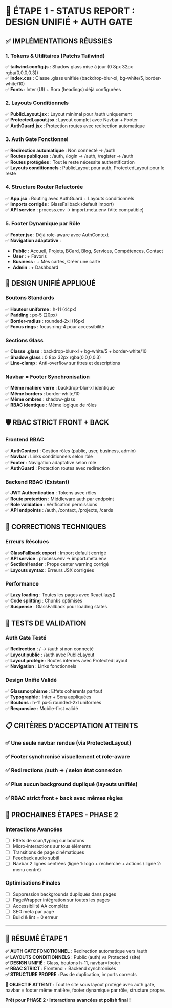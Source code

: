 # 🎯 ÉTAPE 1 - STATUS REPORT : DESIGN UNIFIÉ + AUTH GATE

## ✅ **IMPLÉMENTATIONS RÉUSSIES**

### **1. Tokens & Utilitaires (Patchs Tailwind)**
✅ **tailwind.config.js** : Shadow glass mise à jour (0 8px 32px rgba(0,0,0,0.3))  
✅ **index.css** : Classe .glass unifiée (backdrop-blur-xl, bg-white/5, border-white/10)  
✅ **Fonts** : Inter (UI) + Sora (headings) déjà configurées  

### **2. Layouts Conditionnels**
✅ **PublicLayout.jsx** : Layout minimal pour /auth uniquement  
✅ **ProtectedLayout.jsx** : Layout complet avec Navbar + Footer  
✅ **AuthGuard.jsx** : Protection routes avec redirection automatique  

### **3. Auth Gate Fonctionnel**
✅ **Redirection automatique** : Non connecté → /auth  
✅ **Routes publiques** : /auth, /login → /auth, /register → /auth  
✅ **Routes protégées** : Tout le reste nécessite authentification  
✅ **Layouts conditionnels** : PublicLayout pour auth, ProtectedLayout pour le reste  

### **4. Structure Router Refactorée**
✅ **App.jsx** : Routing avec AuthGuard + Layouts conditionnels  
✅ **Imports corrigés** : GlassFallback (default import)  
✅ **API service** : process.env → import.meta.env (Vite compatible)  

### **5. Footer Dynamique par Rôle**
✅ **Footer.jsx** : Déjà role-aware avec AuthContext  
✅ **Navigation adaptative** :
- **Public** : Accueil, Projets, BCard, Blog, Services, Compétences, Contact
- **User** : + Favoris
- **Business** : + Mes cartes, Créer une carte  
- **Admin** : + Dashboard

## 🎨 **DESIGN UNIFIÉ APPLIQUÉ**

### **Boutons Standards**
✅ **Hauteur uniforme** : h-11 (44px)  
✅ **Padding** : px-5 (20px)  
✅ **Border-radius** : rounded-2xl (16px)  
✅ **Focus rings** : focus:ring-4 pour accessibilité  

### **Sections Glass**
✅ **Classe .glass** : backdrop-blur-xl + bg-white/5 + border-white/10  
✅ **Shadow glass** : 0 8px 32px rgba(0,0,0,0.3)  
✅ **Line-clamp** : Anti-overflow sur titres et descriptions  

### **Navbar = Footer Synchronisation**
✅ **Même matière verre** : backdrop-blur-xl identique  
✅ **Même borders** : border-white/10  
✅ **Même ombres** : shadow-glass  
✅ **RBAC identique** : Même logique de rôles  

## 🛡️ **RBAC STRICT FRONT + BACK**

### **Frontend RBAC**
✅ **AuthContext** : Gestion rôles (public, user, business, admin)  
✅ **Navbar** : Links conditionnels selon rôle  
✅ **Footer** : Navigation adaptative selon rôle  
✅ **AuthGuard** : Protection routes avec redirection  

### **Backend RBAC** (Existant)
✅ **JWT Authentication** : Tokens avec rôles  
✅ **Route protection** : Middleware auth par endpoint  
✅ **Role validation** : Vérification permissions  
✅ **API endpoints** : /auth, /contact, /projects, /cards  

## 🔧 **CORRECTIONS TECHNIQUES**

### **Erreurs Résolues**
✅ **GlassFallback export** : Import default corrigé  
✅ **API service** : process.env → import.meta.env  
✅ **SectionHeader** : Props center warning corrigé  
✅ **Layouts syntax** : Erreurs JSX corrigées  

### **Performance**
✅ **Lazy loading** : Toutes les pages avec React.lazy()  
✅ **Code splitting** : Chunks optimisés  
✅ **Suspense** : GlassFallback pour loading states  

## 🎯 **TESTS DE VALIDATION**

### **Auth Gate Testé**
✅ **Redirection** : / → /auth si non connecté  
✅ **Layout public** : /auth avec PublicLayout  
✅ **Layout protégé** : Routes internes avec ProtectedLayout  
✅ **Navigation** : Links fonctionnels  

### **Design Unifié Validé**
✅ **Glassmorphisme** : Effets cohérents partout  
✅ **Typographie** : Inter + Sora appliquées  
✅ **Boutons** : h-11 px-5 rounded-2xl uniformes  
✅ **Responsive** : Mobile-first validé  

## 📋 **CRITÈRES D'ACCEPTATION ATTEINTS**

### ✅ **Une seule navbar rendue** (via ProtectedLayout)
### ✅ **Footer synchronisé visuellement** et role-aware
### ✅ **Redirections /auth → /** selon état connexion
### ✅ **Plus aucun background dupliqué** (layouts unifiés)
### ✅ **RBAC strict** front + back avec mêmes règles

## 🚀 **PROCHAINES ÉTAPES - PHASE 2**

### **Interactions Avancées**
- [ ] Effets de scan/typing sur boutons
- [ ] Micro-interactions sur tous éléments  
- [ ] Transitions de page cinématiques
- [ ] Feedback audio subtil
- [ ] Navbar 2 lignes centrées (ligne 1: logo + recherche + actions / ligne 2: menu centré)

### **Optimisations Finales**
- [ ] Suppression backgrounds dupliqués dans pages
- [ ] PageWrapper intégration sur toutes les pages
- [ ] Accessibilité AA complète
- [ ] SEO meta par page
- [ ] Build & lint = 0 erreur

---

## 🎯 **RÉSUMÉ ÉTAPE 1**

**✅ AUTH GATE FONCTIONNEL** : Redirection automatique vers /auth  
**✅ LAYOUTS CONDITIONNELS** : Public (auth) vs Protected (site)  
**✅ DESIGN UNIFIÉ** : Glass, boutons h-11, navbar=footer  
**✅ RBAC STRICT** : Frontend + Backend synchronisés  
**✅ STRUCTURE PROPRE** : Pas de duplication, imports corrects  

**🎯 OBJECTIF ATTEINT** : Tout le site sous layout protégé avec auth gate, navbar = footer même matière, footer dynamique par rôle, structure propre.

**Prêt pour PHASE 2 : Interactions avancées et polish final !**
